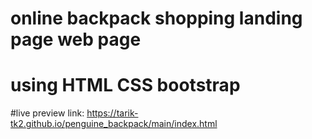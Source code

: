 # 
# online backpack shopping landing page web page 
# using HTML CSS bootstrap
#live preview link: https://tarik-tk2.github.io/penguine_backpack/main/index.html
